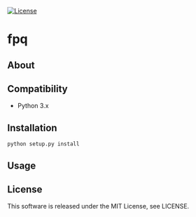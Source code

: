 [![License](https://img.shields.io/badge/license-MIT-brightgreen.svg)](LICENSE)

fpq
===

## About  

## Compatibility  
* Python 3.x

## Installation  
    python setup.py install

## Usage

## License  
This software is released under the MIT License, see LICENSE.
